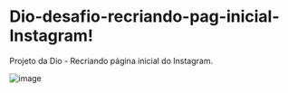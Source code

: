 # Dio-desafio-recriando-pag-inicial-Instagram!

Projeto da Dio - Recriando página inicial do Instagram.

![image](https://user-images.githubusercontent.com/108023831/179315049-44dbc951-3e6b-434e-af9d-0a0eb1e6cf30.png)
